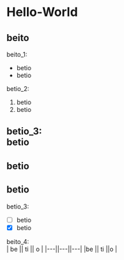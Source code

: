 # Hello-World

## beito

beito_1:
* betio
* betio

betio_2:
1. betio
2. betio

betio_3:  
betio
---
betio
---
betio
---

betio_3:  
- [ ] betio
- [x] betio

beito_4:  
| be || ti || o |
|---||---||---|
|be || ti ||o |
